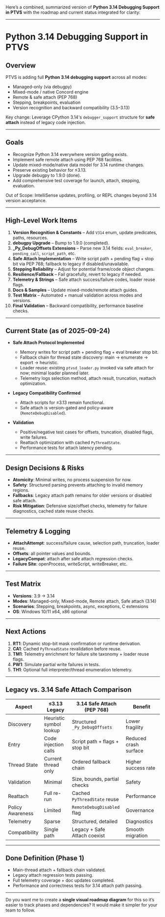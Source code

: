﻿Here’s a combined, summarized version of **Python 3.14 Debugging Support in PTVS** with the roadmap and current status integrated for clarity:

---

# Python 3.14 Debugging Support in PTVS

## Overview

PTVS is adding full **Python 3.14 debugging support** across all modes:

* Managed-only (via debugpy)
* Mixed-mode / native Concord engine
* Remote & safe attach (PEP 768)
* Stepping, breakpoints, evaluation
* Version recognition and backward compatibility (3.5–3.13)

Key change: Leverage CPython 3.14's `debugger_support` structure for **safe attach** instead of legacy code injection.

---

## Goals

* Recognize Python 3.14 everywhere version gating exists.
* Implement safe remote attach using PEP 768 facilities.
* Update mixed-mode/native data model for 3.14 runtime changes.
* Preserve existing behavior for ≤3.13.
* Upgrade debugpy to 1.9.0 (done).
* Add comprehensive test coverage for launch, attach, stepping, evaluation.

Out of Scope: IntelliSense updates, profiling, or REPL changes beyond 3.14 version acceptance.

---

## High-Level Work Items

1. **Version Recognition & Constants** – Add `V314` enum, update predicates, paths, resources.
2. **debugpy Upgrade** – Bump to 1.9.0 (completed).
3. **_Py_DebugOffsets Extensions** – Parse new 3.14 fields: `eval_breaker`, `pending_call`, `script_path`, etc.
4. **Safe Attach Implementation** – Write script path + pending flag + stop bit via PEP 768; fallback to legacy if disabled/unavailable.
5. **Stepping Reliability** – Adjust for potential frame/code object changes.
6. **Resilience/Fallback** – Fail gracefully, revert to legacy if needed.
7. **Telemetry & Strings** – Safe attach success/failure codes, loader reuse flags.
8. **Docs & Samples** – Update mixed-mode/remote attach guides.
9. **Test Matrix** – Automated + manual validation across modes and versions.
10. **Final Validation** – Backward compatibility, performance baseline checks.

---

## Current State (as of 2025-09-24)

* **Safe Attach Protocol Implemented**

  * Memory writes for script path + pending flag + eval breaker stop bit.
  * Fallback chain for thread state discovery: main → enumerate → export → heuristic.
  * Loader reuse: existing `ptvsd_loader.py` invoked via safe attach for now; minimal loader planned later.
  * Telemetry logs selection method, attach result, truncation, reattach optimization.

* **Legacy Compatibility Confirmed**

  * Attach scripts for ≤3.13 remain functional.
  * Safe attach is version-gated and policy-aware (`RemoteDebugDisabled`).

* **Validation**

  * Positive/negative test cases for offsets, truncation, disabled flags, write failures.
  * Reattach optimization with cached `PyThreadState`.
  * Performance tests for attach latency pending.

---

## Design Decisions & Risks

* **Atomicity**: Minimal writes, no process suspension for now.
* **Safety**: Structured parsing prevents attaching to invalid memory regions.
* **Fallbacks**: Legacy attach path remains for older versions or disabled safe attach.
* **Risk Mitigation**: Defensive size/offset checks, telemetry for failure diagnostics, cached state reuse checks.

---

## Telemetry & Logging

* **AttachAttempt**: success/failure cause, selection path, truncation, loader reuse.
* **Offsets**: all pointer values and bounds.
* **LegacyCompat**: attach after safe attach regression checks.
* **Failure Site**: openProcess, writeScript, writeBreaker, etc.

---

## Test Matrix

* **Versions**: 3.9 → 3.14
* **Modes**: Managed-only, Mixed-mode, Remote attach, Safe attach (3.14)
* **Scenarios**: Stepping, breakpoints, async, exceptions, C extensions
* **OS**: Windows 10/11 x64, x86 optional

---

## Next Actions

1. **RT1**: Dynamic stop-bit mask confirmation or runtime derivation.
2. **CA1**: Cached `PyThreadState` revalidation before reuse.
3. **TM1**: Telemetry enrichment for failure site taxonomy + loader reuse flags.
4. **PW1**: Simulate partial write failures in tests.
5. **TH1**: Optional full interpreter/thread enumeration telemetry.

---

## Legacy vs. 3.14 Safe Attach Comparison

| Aspect           | ≤3.13 Legacy            | 3.14 Safe Attach (PEP 768)     | Benefit               |
| ---------------- | ----------------------- | ------------------------------ | --------------------- |
| Discovery        | Heuristic symbol lookup | Structured `_Py_DebugOffsets`  | Lower fragility       |
| Entry            | Code injection calls    | Script path + flags + stop bit | Reduced crash surface |
| Thread State     | Current thread only     | Ordered fallback chain         | Higher success rate   |
| Validation       | Minimal                 | Size, bounds, partial checks   | Safety                |
| Reattach         | Full re-run             | Cached `PyThreadState` reuse   | Performance           |
| Policy Awareness | Limited                 | `RemoteDebugDisabled` flag     | Governance            |
| Telemetry        | Sparse                  | Structured, detailed           | Diagnostics           |
| Compatibility    | Single path             | Legacy + Safe Attach coexist   | Smooth migration      |

---

## Done Definition (Phase 1)

* Main-thread attach + fallback chain validated.
* Legacy attach regression tests passing.
* Full telemetry coverage + doc updates completed.
* Performance and correctness tests for 3.14 attach path passing.

---

Do you want me to create a **single visual roadmap diagram** for this so it’s easier to track phases and dependencies? It would make it simpler for your team to follow.
